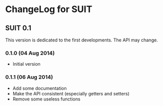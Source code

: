 # ChangeLog for SUIT

## SUIT 0.1

This version is dedicated to the first developments. The API may change.

### 0.1.0 (04 Aug 2014)

* Initial version

### 0.1.1 (06 Aug 2014)

* Add some documentation
* Make the API consistent (especially getters and setters)
* Remove some useless functions

